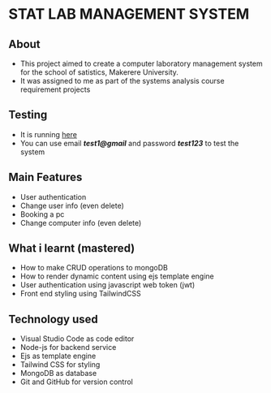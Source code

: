 # STAT LAB MANAGEMENT SYSTEM
## About
* This project aimed to create a computer laboratory management system for the school of satistics, Makerere University.
* It was assigned to me as part of the systems analysis course requirement projects

## Testing
* It is running [here](http://statlib.herokuapp.com/)
* You can use email ***test1@gmail*** and password ***test123*** to test the system

## Main Features
* User authentication
* Change user info (even delete)
* Booking a pc
* Change computer info (even delete)

## What i learnt (mastered)
* How to make CRUD operations to mongoDB
* How to render dynamic content using ejs template engine
* User authentication using javascript web token (jwt)
* Front end styling using TailwindCSS

## Technology used
* Visual Studio Code as code editor
* Node-js for backend service
* Ejs as template engine
* Tailwind CSS for styling
* MongoDB as database
* Git and GitHub for version control
